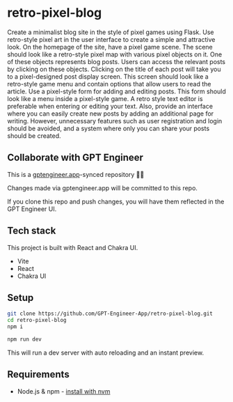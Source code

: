 # retro-pixel-blog

Create a minimalist blog site in the style of pixel games using Flask. Use retro-style pixel art in the user interface to create a simple and attractive look. On the homepage of the site, have a pixel game scene. The scene should look like a retro-style pixel map with various pixel objects on it. One of these objects represents blog posts. Users can access the relevant posts by clicking on these objects. Clicking on the title of each post will take you to a pixel-designed post display screen. This screen should look like a retro-style game menu and contain options that allow users to read the article. Use a pixel-style form for adding and editing posts. This form should look like a menu inside a pixel-style game. A retro style text editor is preferable when entering or editing your text. Also, provide an interface where you can easily create new posts by adding an additional page for writing. However, unnecessary features such as user registration and login should be avoided, and a system where only you can share your posts should be created.

## Collaborate with GPT Engineer

This is a [gptengineer.app](https://gptengineer.app)-synced repository 🌟🤖

Changes made via gptengineer.app will be committed to this repo.

If you clone this repo and push changes, you will have them reflected in the GPT Engineer UI.

## Tech stack

This project is built with React and Chakra UI.

- Vite
- React
- Chakra UI

## Setup

```sh
git clone https://github.com/GPT-Engineer-App/retro-pixel-blog.git
cd retro-pixel-blog
npm i
```

```sh
npm run dev
```

This will run a dev server with auto reloading and an instant preview.

## Requirements

- Node.js & npm - [install with nvm](https://github.com/nvm-sh/nvm#installing-and-updating)
